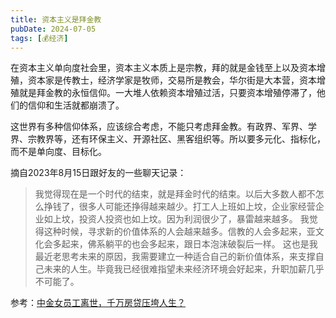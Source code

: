```yaml
---
title: 资本主义是拜金教
pubDate: 2024-07-05
tags: [💰经济]
---
```


在资本主义单向度社会里，资本主义本质上是宗教，拜的就是金钱至上以及资本增殖，资本家是传教士，经济学家是牧师，交易所是教会，华尔街是大本营，资本增殖就是拜金教的永恒信仰。一大堆人依赖资本增殖过活，只要资本增殖停滞了，他们的信仰和生活就都崩溃了。

这世界有多种信仰体系，应该综合考虑，不能只考虑拜金教。有政界、军界、学界、宗教界等，还有环保主义、开源社区、黑客组织等。所以要多元化、指标化，而不是单向度、目标化。

摘自2023年8月15日跟好友的一些聊天记录：

> 我觉得现在是一个时代的结束，就是拜金时代的结束。以后大多数人都不怎么挣钱了，很多人可能还挣得越来越少。打工人上班如上坟，企业家经营企业如上坟，投资人投资也如上坟。因为利润很少了，暴雷越来越多。
> 我觉得这种时候，寻求新的价值体系的人会越来越多。信教的人会多起来，亚文化会多起来，佛系躺平的也会多起来，跟日本泡沫破裂后一样。
> 这也是我最近老思考未来的原因，我需要建立一种适合自己的新价值体系，来支撑自己未来的人生。毕竟我已经很难指望未来经济环境会好起来，升职加薪几乎不可能了。

参考：[中金女员工离世，千万房贷压垮人生？](https://www.bilibili.com/video/BV1sM4m127iM/)
